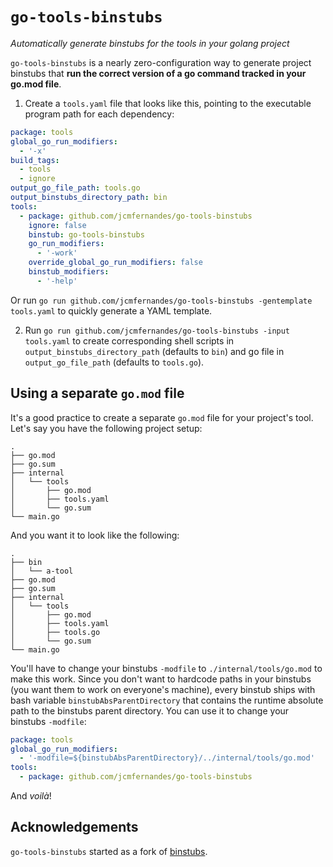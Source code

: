 # `go-tools-binstubs`

_Automatically generate binstubs for the tools in your golang project_

`go-tools-binstubs` is a nearly zero-configuration way to generate project
binstubs that **run the correct version of a go command tracked in your go.mod
file**.

1. Create a `tools.yaml` file that looks like this, pointing to the executable
    program path for each dependency:

``` yaml
package: tools
global_go_run_modifiers:
  - '-x'
build_tags:
  - tools
  - ignore
output_go_file_path: tools.go
output_binstubs_directory_path: bin
tools:
  - package: github.com/jcmfernandes/go-tools-binstubs
    ignore: false
    binstub: go-tools-binstubs
    go_run_modifiers:
      - '-work'
    override_global_go_run_modifiers: false
    binstub_modifiers:
      - '-help'
```

Or run `go run github.com/jcmfernandes/go-tools-binstubs -gentemplate
tools.yaml` to quickly generate a YAML template.

2. Run `go run github.com/jcmfernandes/go-tools-binstubs -input tools.yaml` to create
   corresponding shell scripts in `output_binstubs_directory_path` (defaults to `bin`) and go file in `output_go_file_path` (defaults to `tools.go`).

## Using a separate `go.mod` file

It's a good practice to create a separate `go.mod` file for your project's tool. Let's say you have the following project setup:

```
.
├── go.mod
├── go.sum
├── internal
│   └── tools
│       ├── go.mod
│       ├── tools.yaml
│       └── go.sum
└── main.go
```

And you want it to look like the following:

```
.
├── bin
│   └── a-tool
├── go.mod
├── go.sum
├── internal
│   └── tools
│       ├── go.mod
│       ├── tools.yaml
│       ├── tools.go
│       └── go.sum
└── main.go
```

You'll have to change your binstubs `-modfile` to `./internal/tools/go.mod` to
make this work. Since you don't want to hardcode paths in your binstubs (you
want them to work on everyone's machine), every binstub ships with bash variable
`binstubAbsParentDirectory` that contains the runtime absolute path to the
binstubs parent directory. You can use it to change your binstubs `-modfile`:

``` yaml
package: tools
global_go_run_modifiers:
  - '-modfile=${binstubAbsParentDirectory}/../internal/tools/go.mod'
tools:
  - package: github.com/jcmfernandes/go-tools-binstubs
```

And _voilà_!

## Acknowledgements

`go-tools-binstubs` started as a fork of [binstubs](https://github.com/brasic/binstubs).
